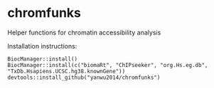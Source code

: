 # chromfunks
Helper functions for chromatin accessibility analysis

Installation instructions:

```
BiocManager::install()
BiocManager::install(c("biomaRt", "ChIPseeker", "org.Hs.eg.db", "TxDb.Hsapiens.UCSC.hg38.knownGene"))
devtools::install_github("yanwu2014/chromfunks")
```
